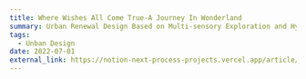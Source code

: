 ```yaml
---
title: Where Wishes All Come True-A Journey In Wonderland
summary: Urban Renewal Design Based on Multi-sensory Exploration and Hydro-Urban Interplay
tags:
  - Unban Design
date: 2022-07-01
external_link: https://notion-next-process-projects.vercel.app/article/Journey?theme=plog
---
```

